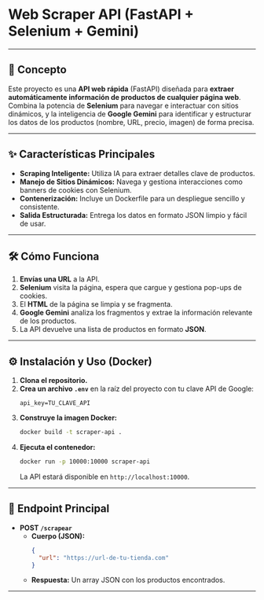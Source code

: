 # Web Scraper API (FastAPI + Selenium + Gemini)

-----

## 🚀 Concepto

Este proyecto es una **API web rápida** (FastAPI) diseñada para **extraer automáticamente información de productos de cualquier página web**. Combina la potencia de **Selenium** para navegar e interactuar con sitios dinámicos, y la inteligencia de **Google Gemini** para identificar y estructurar los datos de los productos (nombre, URL, precio, imagen) de forma precisa.

-----

## ✨ Características Principales

  * **Scraping Inteligente:** Utiliza IA para extraer detalles clave de productos.
  * **Manejo de Sitios Dinámicos:** Navega y gestiona interacciones como banners de cookies con Selenium.
  * **Contenerización:** Incluye un Dockerfile para un despliegue sencillo y consistente.
  * **Salida Estructurada:** Entrega los datos en formato JSON limpio y fácil de usar.

-----

## 🛠️ Cómo Funciona

1.  **Envías una URL** a la API.
2.  **Selenium** visita la página, espera que cargue y gestiona pop-ups de cookies.
3.  El **HTML** de la página se limpia y se fragmenta.
4.  **Google Gemini** analiza los fragmentos y extrae la información relevante de los productos.
5.  La API devuelve una lista de productos en formato **JSON**.

-----

## ⚙️ Instalación y Uso (Docker)

1.  **Clona el repositorio.**
2.  **Crea un archivo `.env`** en la raíz del proyecto con tu clave API de Google:
    ```
    api_key=TU_CLAVE_API
    ```
3.  **Construye la imagen Docker:**
    ```bash
    docker build -t scraper-api .
    ```
4.  **Ejecuta el contenedor:**
    ```bash
    docker run -p 10000:10000 scraper-api
    ```
    La API estará disponible en `http://localhost:10000`.

-----

## 🔗 Endpoint Principal

  * **POST `/scrapear`**
      * **Cuerpo (JSON):**
        ```json
        {
          "url": "https://url-de-tu-tienda.com"
        }
        ```
      * **Respuesta:** Un array JSON con los productos encontrados.

-----
